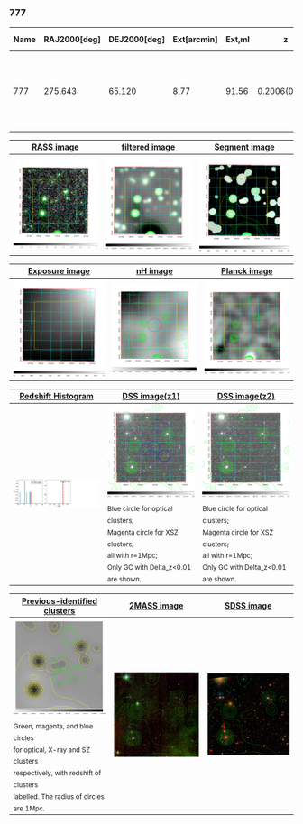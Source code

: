 <div STYLE="page-break-after: always;"></div>

### 777

|Name|RAJ2000[deg]|DEJ2000[deg] |Ext[arcmin]| Ext,ml | z | z_src| C|GC(XSZ,Delta_z<0.01)| GC(OPT,Delta_z<0.01)|GC| R_sig[arcmin] | R500[arcmin] | R500[Mpc]| CRsig[c/s] | CR500[c/s] |L500[1E44 erg/s]|F500[1E-12 erg/s/cm^2]| M500[1E14 Msun]|Tx[keV]|Cnt_sig|Beta|Rc[arcmin]|Comment|Alias|
|---|---|---|---|---|---|------|---|--------|---------|----------|---|---|---|---|---|---|---|---|---|---|---|---|---|---|
|777| 275.643| 65.120| 8.77| 91.56| 0.2006(0.000)| z_opt| S| -| W| Tak, W| 18.550| 3.579| 0.710| 0.020(0.008)| 0.018(0.007)| 0.381(0.160)| 0.329(0.138)| 1.24(0.26)| 2.61(0.35)| 1638.6| 0.509(-0.007+0.015)| 1.867(-0.113+0.118)| An X-ray cluster with $z$ = 0.1932 and offset = 0.96 Mpc(4.88 arcmin),| t409|

|[RASS image](../image/777/777_img.pdf)|[filtered image](../image/777/777_fil.pdf)|[Segment image](../image/777/777_seg.pdf)|
|-------------------|--------------------|-------------------|
| <img src="../image/777/777_img.png" width="300">  | <img src="../image/777/777_fil.png" width="300">   | <img src="../image/777/777_seg.png" width="300">  |

|[Exposure image](../image/777/777_mex.pdf)| [nH image](../image/777/777_nh.pdf)| [Planck image](../image/777/777_p.pdf)|
|-------------------|--------------------|-------------------|
|<img src="../image/777/777_mex.png" width="300">   | <img src="../image/777/777_nh.png" width="300">    | <img src="../image/777/777_p.png" width="300"> |

|[Redshift Histogram](../image/777/777_zg.pdf) | [DSS image(z1)](../image/777/777_dss_z1.pdf)      |  [DSS image(z2)](../image/777/777_dss_z2.pdf)    |
|-------------------|--------------------|-------------------|
|<img src="../image/777/777_zg.png" width="300"> |<img src="../image/777/777_dss_z1.png" width="300"> <sub><br>Blue circle for optical clusters; <br>Magenta circle for XSZ clusters; <br>all with r=1Mpc; <br>Only GC with Delta_z<0.01 are shown. </sub>| <img src="../image/777/777_dss_z2.png" width="300"><sub><br>Blue circle for optical clusters; <br>Magenta circle for XSZ clusters; <br>all with r=1Mpc; <br>Only GC with Delta_z<0.01 are shown. </sub> |

|[Previous-identified clusters](../image/777/777_gc.pdf) | [2MASS image](../image/777/777_2mass.pdf)      |[SDSS image](../image/777/777_sdss.pdf)   |
|-------------------|-------------------|-------------------|
|<img src=../image/777/777_gc.png width="300"> <br><sub>Green, magenta, and blue circles <br>for optical, X-ray and SZ clusters <br>respectively, with redshift of clusters <br>labelled. The radius of circles <br>are 1Mpc.</sub>|<img src="../image/777/777_2mass.png" width="300">  | <img src="../image/777/777_sdss.png" width="300">  |




